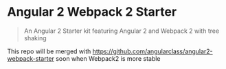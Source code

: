 # Angular 2 Webpack 2 Starter
> An Angular 2 Starter kit featuring Angular 2 and Webpack 2 with tree shaking

This repo will be merged with https://github.com/angularclass/angular2-webpack-starter soon when Webpack2 is more stable


